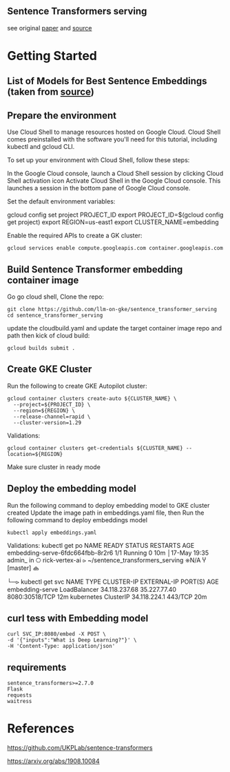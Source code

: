 ## Sentence Transformers serving

see original [paper](https://arxiv.org/abs/1908.10084) 
and [source](https://github.com/UKPLab/sentence-transformers#application-examples)

# Getting Started

## List of Models for Best Sentence Embeddings (taken from [source](https://github.com/UKPLab/sentence-transformers/blob/master/README.md))

## Prepare the environment

Use Cloud Shell to manage resources hosted on Google Cloud. Cloud Shell comes preinstalled with the software you'll need for this tutorial, including kubectl and gcloud CLI.

To set up your environment with Cloud Shell, follow these steps:

In the Google Cloud console, launch a Cloud Shell session by clicking Cloud Shell activation icon Activate Cloud Shell in the Google Cloud console. This launches a session in the bottom pane of Google Cloud console.

Set the default environment variables:

gcloud config set project PROJECT_ID
export PROJECT_ID=$(gcloud config get project)
export REGION=us-east1
export CLUSTER_NAME=embedding

Enable the required APIs to create a GK cluster:
```
gcloud services enable compute.googleapis.com container.googleapis.com
```


## Build Sentence Transformer embedding container image
Go go cloud shell, Clone the repo:
```
git clone https://github.com/llm-on-gke/sentence_transformer_serving
cd sentence_transformer_serving
```
update the cloudbuild.yaml and update the target container image repo and path
then kick of cloud build:
```
gcloud builds submit . 
```

## Create GKE Cluster
Run the following to create GKE Autopilot cluster:
```
gcloud container clusters create-auto ${CLUSTER_NAME} \
  --project=${PROJECT_ID} \
  --region=${REGION} \
  --release-channel=rapid \
  --cluster-version=1.29
```

Validations:
```
gcloud container clusters get-credentials ${CLUSTER_NAME} --location=${REGION}
```
Make sure cluster in ready mode

## Deploy the embedding model

Run the following command to deploy embedding model to GKE cluster created
Update the image path in embeddings.yaml file, then Run the following command to deploy embeddings model
```
kubectl apply embeddings.yaml

```
Validations: 
kubectl get po
NAME                               READY   STATUS    RESTARTS   AGE
embedding-serve-6fdc664fbb-8r2r6   1/1     Running   0          10m
│17-May 19:35 admin_ in ⎔ rick-vertex-ai ⪧ ~/sentence_transformers_serving ⎈N/A Ⴤ [master] ക 

└─⪧ kubectl get svc
NAME              TYPE           CLUSTER-IP      EXTERNAL-IP    PORT(S)          AGE
embedding-serve   LoadBalancer   34.118.237.68   35.227.77.40   8080:30518/TCP   12m
kubernetes        ClusterIP      34.118.224.1    <none>         443/TCP          20m

## curl tess with Embedding model
```
curl SVC_IP:8080/embed -X POST \
-d '{"inputs":"What is Deep Learning?"}' \
-H 'Content-Type: application/json'
```

## requirements
```text
sentence_transformers>=2.7.0
Flask
requests
waitress
```

# References

https://github.com/UKPLab/sentence-transformers

https://arxiv.org/abs/1908.10084